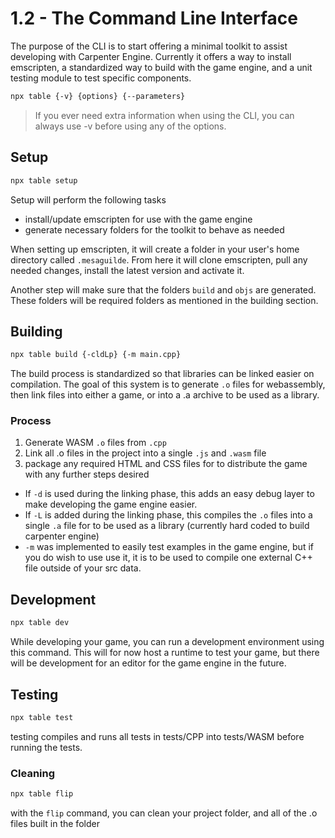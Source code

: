 # 1.2 - The Command Line Interface
The purpose of the CLI is to start offering a minimal toolkit to assist developing
with Carpenter Engine. Currently it offers a way to install emscripten, a
standardized way to build with the game engine, and a unit testing module to test
specific components.

```sh
npx table {-v} {options} {--parameters}
```

> If you ever need extra information when using the CLI, you can always use -v 
> before using any of the options.

## Setup
```sh
npx table setup
```

Setup will perform the following tasks
- install/update emscripten for use with the game engine
- generate necessary folders for the toolkit to behave as needed

When setting up emscripten, it will create a folder in your user's home directory
called `.mesaguilde`. From here it will clone emscripten, pull any needed changes,
install the latest version and activate it.

Another step will make sure that the folders `build` and `objs` are generated.
These folders will be required folders as mentioned in the building section.

## Building
```sh
npx table build {-cldLp} {-m main.cpp}
```

The build process is standardized so that libraries can be linked easier on
compilation. The goal of this system is to generate `.o` files for webassembly,
then link files into either a game, or into a .a archive to be used as a library.

### Process
1. Generate WASM `.o` files from `.cpp`
2. Link all .o files in the project into a single `.js` and `.wasm` file
3. package any required HTML and CSS files for to distribute the game with any further steps desired

- If `-d` is used during the linking phase, this adds an easy debug layer to make
developing the game engine easier.
- If `-L` is added during the linking phase, this compiles the `.o` files into a
single `.a` file for to be used as a library (currently hard coded to build
carpenter engine)
- `-m` was implemented to easily test examples in the game engine, but if you do wish to use use it, it is to be used to compile one external C++ file outside of your src data.

## Development
```sh
npx table dev
```

While developing your game, you can run a development environment using this
command. This will for now host a runtime to test your game, but there will be
development for an editor for the game engine in the future.

## Testing
```sh
npx table test
```

testing compiles and runs all tests in tests/CPP into tests/WASM before running the
tests.

### Cleaning
```sh
npx table flip
```

with the `flip` command, you can clean your project folder, and all of the .o files
built in the folder
